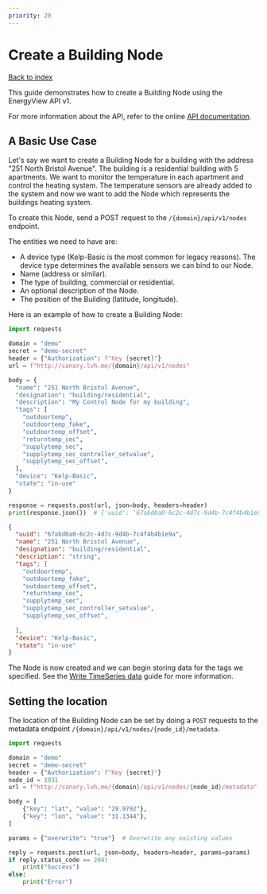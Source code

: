 ```yaml
---
priority: 20
---
```

# Create a Building Node

[Back to index](/index.html)


This guide demonstrates how to create a Building Node using the EnergyView API v1.

For more information about the API, refer to the online [API documentation](https://customer.noda.se/api/v1).

## A Basic Use Case

Let's say we want to create a Building Node for a building with the address "251 North Bristol Avenue". The building is a residential building with 5 apartments. We want to monitor the temperature in each apartment and control the heating system. The temperature sensors are already added to the system and now we want to add the Node which represents the buildings heating system.

To create this Node, send a POST request to the `/{domain}/api/v1/nodes` endpoint.

The entities we need to have are:

- A device type (Kelp-Basic is the most common for legacy reasons). The device type determines the available sensors we can bind to our Node.
- Name (address or similar).
- The type of building, commercial or residential.
- An optional description of the Node.
- The position of the Building (latitude, longitude).

Here is an example of how to create a Building Node:

```python
import requests

domain = "demo"
secret = "demo-secret"
header = {"Authorization": f"Key {secret}"}
url = f"http://canary.lvh.me/{domain}/api/v1/nodes"

body = {
  "name": "251 North Bristol Avenue",
  "designation": "building/residential",
  "description": "My Control Node for my building",
  "tags": [
    "outdoortemp",
    "outdoortemp_fake",
    "outdoortemp_offset",
    "returntemp_sec",
    "supplytemp_sec",
    "supplytemp_sec_controller_setvalue",
    "supplytemp_sec_offset",
  ],
  "device": "Kelp-Basic",
  "state": "in-use"
}

response = requests.post(url, json=body, headers=header)
print(response.json())  # {'uuid': '67abd0a0-6c2c-4d7c-9d4b-7c4f4b4b1e9a', 'id': 123}
```
```json
{
  "uuid": "67abd0a0-6c2c-4d7c-9d4b-7c4f4b4b1e9a",
  "name": "251 North Bristol Avenue",
  "designation": "building/residential",
  "description": "string",
  "tags": [
    "outdoortemp",
    "outdoortemp_fake",
    "outdoortemp_offset",
    "returntemp_sec",
    "supplytemp_sec",
    "supplytemp_sec_controller_setvalue",
    "supplytemp_sec_offset",
  
  ],
  "device": "Kelp-Basic",
  "state": "in-use"
}
```

The Node is now created and we can begin storing data for the tags we specified. See the [Write TimeSeries data](write-timeseries-data.html) guide for more information.


## Setting the location

The location of the Building Node can be set by doing a `POST` requests to the metadata endpoint `/{domain}/api/v1/nodes/{node_id}/metadata`.

```python
import requests

domain = "demo"
secret = "demo-secret"
header = {"Authorization": f"Key {secret}"}
node_id = 1931
url = f"http://canary.lvh.me/{domain}/api/v1/nodes/{node_id}/metadata"

body = [
    {"key": "lat", "value": "29.9792"},
    {"key": "lon", "value": "31.1344"},
]

params = {"overwrite": "true"}  # Overwrite any existing values

reply = requests.post(url, json=body, headers=header, params=params)
if reply.status_code == 204:
    print("Success")
else:
    print("Error")
```
